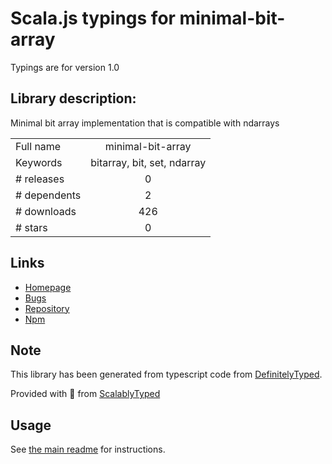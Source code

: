 
# Scala.js typings for minimal-bit-array

Typings are for version 1.0

## Library description:
Minimal bit array implementation that is compatible with ndarrays

|                    |                 |
| ------------------ | :-------------: |
| Full name          | minimal-bit-array |
| Keywords           | bitarray, bit, set, ndarray |
| # releases         | 0 |
| # dependents       | 2 |
| # downloads        | 426 |
| # stars            | 0 |

## Links
- [Homepage](https://github.com/mikolalysenko/minimal-bit-array)
- [Bugs](https://github.com/mikolalysenko/minimal-bit-array/issues)
- [Repository](https://github.com/mikolalysenko/minimal-bit-array)
- [Npm](https://www.npmjs.com/package/minimal-bit-array)
    


## Note
This library has been generated from typescript code from [DefinitelyTyped](https://definitelytyped.org).

Provided with :purple_heart: from [ScalablyTyped](https://github.com/oyvindberg/ScalablyTyped)

## Usage
See [the main readme](../../readme.md) for instructions.


